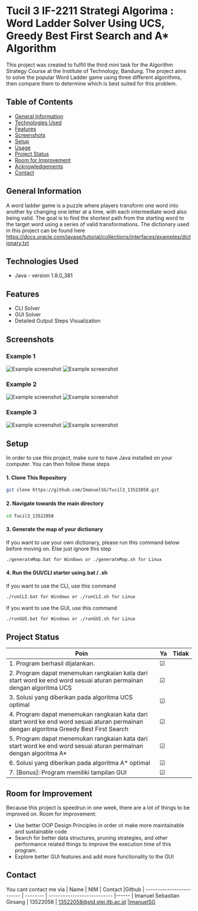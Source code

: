 # Tucil 3 IF-2211 Strategi Algorima : Word Ladder Solver Using UCS, Greedy Best First Search and A\* Algorithm

This project was created to fulfill the third mini task for the Algorithm Strategy Course at the Institute of Technology, Bandung. The project aims to solve the popular Word Ladder game using three different algorithms, then compare them to determine which is best suited for this problem.

## Table of Contents

- [General Information](#general-information)
- [Technologies Used](#technologies-used)
- [Features](#features)
- [Screenshots](#screenshots)
- [Setup](#setup)
- [Usage](#usage)
- [Project Status](#project-status)
- [Room for Improvement](#room-for-improvement)
- [Acknowledgements](#acknowledgements)
- [Contact](#contact)
<!-- * [License](#license) -->

## General Information

A word ladder game is a puzzle where players transform one word into another by changing one letter at a time, with each intermediate word also being valid. The goal is to find the shortest path from the starting word to the target word using a series of valid transformations. The dictionary used in this project can be found here https://docs.oracle.com/javase/tutorial/collections/interfaces/examples/dictionary.txt

## Technologies Used

- Java - version 1.8.0_381

## Features

- CLI Solver
- GUI Solver
- Detailed Output Steps Visualization

## Screenshots

### Example 1

![Example screenshot](./test/astar.png)
![Example screenshot](./test/tc6/a6.png)

### Example 2

![Example screenshot](./test/atom.png)
![Example screenshot](./test/tc2/a2.png)

### Example 3

![Example screenshot](./test/nosol.png)
![Example screenshot](./test/tc1/a1.png)

<!-- If you have screenshots you'd like to share, include them here. -->

## Setup

In order to use this project, make sure to have Java installed on your computer. You can then follow these steps

#### 1. Clone This Repository

```bash
git clone https://github.com/ImanuelSG/Tucil3_13522058.git
```

#### 2. Navigate towards the main directory

```bash
cd Tucil3_13522058
```

#### 3. Generate the map of your dictionary

If you want to use your own dictionary, please run this command below before moving on. Else just ignore this step

```bash
./generateMap.bat for Windows or ./generateMap.sh for Linux
```

#### 4. Run the GUI/CLI starter using.bat / .sh

If you want to use the CLI, use this command

```bash
./runCLI.bat for Windows or ./runCLI.sh for Linux
```

If you want to use the GUI, use this command

```bash
./runGUI.bat for Windows or ./runGUI.sh for Linux
```

## Project Status

| Poin                                                                                                                                    | Ya      | Tidak |
| --------------------------------------------------------------------------------------------------------------------------------------- | ------- | ----- |
| 1. Program berhasil dijalankan.                                                                                                         | &#9745; |       |
| 2. Program dapat menemukan rangkaian kata dari start word ke end word sesuai aturan permainan dengan algoritma UCS                      | &#9745; |       |
| 3. Solusi yang diberikan pada algoritma UCS optimal                                                                                     | &#9745; |       |
| 4. Program dapat menemukan rangkaian kata dari start word ke end word sesuai aturan permainan dengan algoritma Greedy Best First Search | &#9745; |       |
| 5. Program dapat menemukan rangkaian kata dari start word ke end word sesuai aturan permainan dengan algoritma A\*                      | &#9745; |       |
| 6. Solusi yang diberikan pada algoritma A\* optimal                                                                                     | &#9745; |       |
| 7. [Bonus]: Program memiliki tampilan GUI                                                                                               | &#9745; |       |

## Room for Improvement

Because this project is speedrun in one week, there are a lot of things to be improved on.
Room for improvement:

- Use better OOP Design Principles in order ot make more maintainable and sustainable code
- Search for better data structures, pruning strategies, and other performance related things to improve the execution time of this program.
- Explore better GUI features and add more functionality to the GUI

## Contact

You cant contact me via
| Name | NIM | Contact |Github
| ------------------------- | -------- | --------------------------- |------
| Imanuel Sebastian Girsang | 13522058 | 13522058@std.stei.itb.ac.id |[ImanuelSG](https:/github.com/ImanuelSG)

